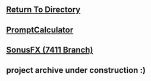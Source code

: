 ## [Return To Directory](https://nobodyteam.com)
## [PromptCalculator](https://nobodyteam.com/promptcalculator)
## [SonusFX (7411 Branch)](https://github.com/sevenfoureleven/SonusFX-7411-Branch)
## project archive under construction :)

